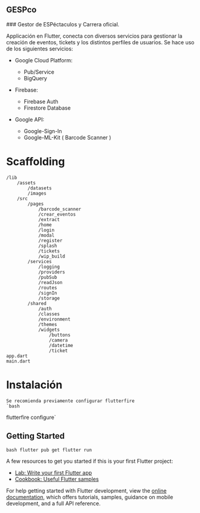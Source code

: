GESPco
----------
### Gestor de ESPéctaculos y Carrera oficial.

Applicación en Flutter, conecta con diversos servicios para gestionar la creación de eventos, tickets y los distintos perfiles de usuarios.
Se hace uso de los siguientes servicios:

- Google Cloud Platform:
  -  Pub/Service
  -  BigQuery

- Firebase:
  - Firebase Auth
  - Firestore Database

- Google API:
  - Google-Sign-In
  - Google-ML-Kit ( Barcode Scanner )
  
# Scaffolding
    /lib
        /assets
            /datasets
            /images
        /src
            /pages
                /barcode_scanner
                /crear_eventos
                /extract
                /home
                /login
                /modal
                /register
                /splash
                /tickets
                /wip_build
            /services
                /logging
                /providers
                /pubSub
                /readJson
                /routes
                /signIn
                /storage
            /shared
                /auth
                /classes
                /environment
                /themes
                /widgets
                    /buttons
                    /camera
                    /datetime
                    /ticket
    app.dart
    main.dart
    
# Instalación
    Se recomienda previamente configurar flutterfire
    `bash
flutterfire configure`

## Getting Started

`bash
flutter pub get
flutter run`

A few resources to get you started if this is your first Flutter project:

- [Lab: Write your first Flutter app](https://docs.flutter.dev/get-started/codelab)
- [Cookbook: Useful Flutter samples](https://docs.flutter.dev/cookbook)

For help getting started with Flutter development, view the
[online documentation](https://docs.flutter.dev/), which offers tutorials,
samples, guidance on mobile development, and a full API reference.
